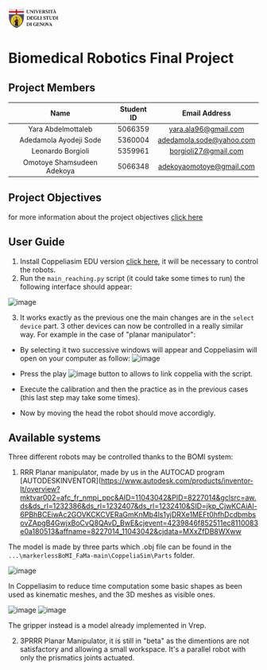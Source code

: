 <a href="https://unige.it/en/">
<img src="images/genoa_logo.png" width="20%" height="20%" title="University of Genoa" alt="University of Genoa" >
</a>

# Biomedical Robotics Final Project

## Project Members

|            Name            | Student ID |      Email Address       |
| :------------------------: | :--------: | :----------------------: |
|     Yara Abdelmottaleb     |  5066359   |   yara.ala96@gmail.com   |
|   Adedamola Ayodeji Sode   |  5360004   | adedamola.sode@yahoo.com |
|     Leonardo Borgioli      |  5359961   | borgioli27@gmail.com     |
| Omotoye Shamsudeen Adekoya |  5066348   | adekoyaomotoye@gmail.com |

## Project Objectives

for more information about the project objectives [click here](docs/assignment_instructions.pdf)

## User Guide

1. Install Coppeliasim EDU version [click here](https://www.coppeliarobotics.com/downloads), it will be necessary to control the robots. 
2. Run the `main_reaching.py` script (it could take some times to run) the following interface should appear:
 
![image](https://user-images.githubusercontent.com/72743858/152410128-0d1a43e0-89cc-447b-b098-9c3798f4aa47.png)

3. It works exactly as the previous one the main changes are in the `select device` part. 3 other devices can now be controlled in a really similar way. 
For example in the case of "planar manipulator":

- By selecting it two successive windows will appear and Coppeliasim will open on your computer as follow: 
![image](https://user-images.githubusercontent.com/72743858/152410958-648de308-8578-4f6c-8cb3-b421449068ae.png)

- Press the play ![image](https://user-images.githubusercontent.com/72743858/152411034-623de161-0f2d-41fe-839e-fb4128cd6f56.png) button to allows to link coppelia with the script.
- Execute the calibration and then the practice as in the previous cases (this last step may take some times).
- Now by moving the head the robot should move accordigly.

## Available systems

Three different robots may be controlled thanks to the BOMI system: 
1. RRR Planar manipulator, made by us in the AUTOCAD program  [AUTODESKINVENTOR](https://www.autodesk.com/products/inventor-lt/overview?mktvar002=afc_fr_nmpi_ppc&AID=11043042&PID=8227014&gclsrc=aw.ds&ds_rl=1232386&ds_rl=1232407&ds_rl=1232410&SID=jkp_CjwKCAiAl-6PBhBCEiwAc2GOVKCKCVERaGmKnMb4ls1yjDRXe1MEFt0hfhDcdbmbsovZApgB4GwjxBoCvQ8QAvD_BwE&cjevent=4239846f852511ec8110083e0a180513&affname=8227014_11043042&cjdata=MXxZfDB8WXww

The model is made by three parts which .obj file can be found in the `...\markerlessBoMI_FaMa-main\CoppeliaSim\Parts` folder. 

![image](https://user-images.githubusercontent.com/72743858/152412787-5c7ae4e0-c41f-43f7-bfe8-00d0dc972061.png)

In Coppeliasim to reduce time computation some basic shapes as been used as kinematic meshes, and the 3D meshes as visible ones. 

![image](https://user-images.githubusercontent.com/72743858/152413574-219d271b-4a1f-4fd2-af63-980a7db69f22.png)
![image](https://user-images.githubusercontent.com/72743858/152413817-d878e2db-bf0f-46ea-b528-eb4ff1a9006e.png)

The gripper instead is a model already implemented in Vrep. 

2. 3PRRR Planar Manipulator, it is still in "beta" as the dimentions are not satisfactory and allowing a small workspace. It's a parallel robot with only the prismatics joints actuated. 




